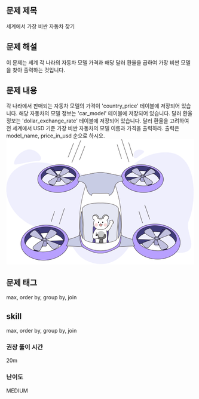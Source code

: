 ## 문제 제목
세계에서 가장 비싼 자동차 찾기

## 문제 해설
이 문제는 세계 각 나라의 자동차 모델 가격과 해당 달러 환율을 곱하여 가장 비싼 모델을 찾아 출력하는 것입니다.

## 문제 내용
각 나라에서 판매되는 자동차 모델의 가격이 'country_price' 테이블에 저장되어 있습니다. 
해당 자동차의 모델 정보는 'car_model' 테이블에 저장되어 있습니다. 
달러 환율 정보는 'dollar_exchange_rate' 테이블에 저장되어 있습니다. 
달러 환율을 고려하여 전 세계에서 USD 기준 가장 비싼 자동차의 모델 이름과 가격을 출력하라. 
출력은 model_name, price_in_usd 순으로 하시오.
![쩌니](./images/softeer.png)

## 문제 태그
max, order by, group by, join

## skill
max, order by, group by, join

### 권장 풀이 시간
20m

### 난이도
MEDIUM